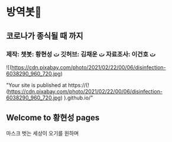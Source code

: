# 방역봇👀
## 코로나가 종식될 때 까지
### 제작: 챗봇: 황현성 ت 깃허브: 김채운 ت 자료조사: 이건호 ت
![(https://cdn.pixabay.com/photo/2021/02/22/00/06/disinfection-6038290_960_720.jpg)
 
 
 "Your site is published at https://(!(https://cdn.pixabay.com/photo/2021/02/22/00/06/disinfection-6038290_960_720.jpg)
).github.io/"

## Welcome to 황현성 pages

마스크 벗는 세상이 오기를 원하며
